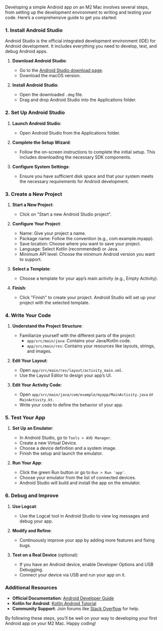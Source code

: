 Developing a simple Android app on an M2 Mac involves several steps, from setting up the development environment to writing and testing your code. Here’s a comprehensive guide to get you started:

### 1. Install Android Studio
Android Studio is the official integrated development environment (IDE) for Android development. It includes everything you need to develop, test, and debug Android apps.

1. **Download Android Studio**:
   - Go to the [Android Studio download page](https://developer.android.com/studio).
   - Download the macOS version.

2. **Install Android Studio**:
   - Open the downloaded `.dmg` file.
   - Drag and drop Android Studio into the Applications folder.

### 2. Set Up Android Studio

1. **Launch Android Studio**:
   - Open Android Studio from the Applications folder.

2. **Complete the Setup Wizard**:
   - Follow the on-screen instructions to complete the initial setup. This includes downloading the necessary SDK components.

3. **Configure System Settings**:
   - Ensure you have sufficient disk space and that your system meets the necessary requirements for Android development.

### 3. Create a New Project

1. **Start a New Project**:
   - Click on "Start a new Android Studio project".

2. **Configure Your Project**:
   - Name: Give your project a name.
   - Package name: Follow the convention (e.g., com.example.myapp).
   - Save location: Choose where you want to save your project.
   - Language: Select Kotlin (recommended) or Java.
   - Minimum API level: Choose the minimum Android version you want to support.

3. **Select a Template**:
   - Choose a template for your app’s main activity (e.g., Empty Activity).

4. **Finish**:
   - Click "Finish" to create your project. Android Studio will set up your project with the selected template.

### 4. Write Your Code

1. **Understand the Project Structure**:
   - Familiarize yourself with the different parts of the project:
     - `app/src/main/java`: Contains your Java/Kotlin code.
     - `app/src/main/res`: Contains your resources like layouts, strings, and images.

2. **Edit Your Layout**:
   - Open `app/src/main/res/layout/activity_main.xml`.
   - Use the Layout Editor to design your app’s UI.

3. **Edit Your Activity Code**:
   - Open `app/src/main/java/com/example/myapp/MainActivity.java` or `MainActivity.kt`.
   - Write your code to define the behavior of your app.

### 5. Test Your App

1. **Set Up an Emulator**:
   - In Android Studio, go to `Tools > AVD Manager`.
   - Create a new Virtual Device.
   - Choose a device definition and a system image.
   - Finish the setup and launch the emulator.

2. **Run Your App**:
   - Click the green Run button or go to `Run > Run 'app'`.
   - Choose your emulator from the list of connected devices.
   - Android Studio will build and install the app on the emulator.

### 6. Debug and Improve

1. **Use Logcat**:
   - Use the Logcat tool in Android Studio to view log messages and debug your app.

2. **Modify and Refine**:
   - Continuously improve your app by adding more features and fixing bugs.

3. **Test on a Real Device** (optional):
   - If you have an Android device, enable Developer Options and USB Debugging.
   - Connect your device via USB and run your app on it.

### Additional Resources

- **Official Documentation**: [Android Developer Guide](https://developer.android.com/guide)
- **Kotlin for Android**: [Kotlin Android Tutorial](https://developer.android.com/kotlin)
- **Community Support**: Join forums like [Stack Overflow](https://stackoverflow.com/questions/tagged/android) for help.

By following these steps, you’ll be well on your way to developing your first Android app on your M2 Mac. Happy coding!